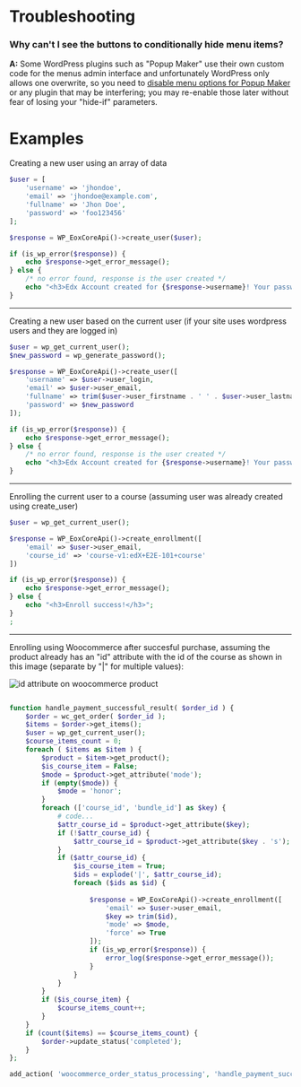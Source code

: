 Troubleshooting
=======

### Why can't I see the buttons to conditionally hide menu items?
**A:** Some WordPress plugins such as "Popup Maker" use their own custom code for the menus admin interface and unfortunately WordPress only allows one overwrite, so you need to [disable menu options for Popup Maker](https://docs.wppopupmaker.com/article/297-popup-maker-is-overwriting-my-menu-editor-functions-how-can-i-fix-this) or any plugin that may be interfering; you may re-enable those later without fear of losing your "hide-if" parameters.


Examples
========

Creating a new user using an array of data

```php
$user = [
    'username' => 'jhondoe',
    'email' => 'jhondoe@example.com',
    'fullname' => 'Jhon Doe',
    'password' => 'foo123456'
];

$response = WP_EoxCoreApi()->create_user($user);

if (is_wp_error($response)) {
    echo $response->get_error_message();
} else {
    /* no error found, response is the user created */
    echo "<h3>Edx Account created for {$response->username}! Your password is $new_password</h3>";
}

```
---

Creating a new user based on the current user (if your site uses wordpress users and they are logged in)

```php
$user = wp_get_current_user();
$new_password = wp_generate_password();

$response = WP_EoxCoreApi()->create_user([
    'username' => $user->user_login,
    'email' => $user->user_email,
    'fullname' => trim($user->user_firstname . ' ' . $user->user_lastname),
    'password' => $new_password
]);

if (is_wp_error($response)) {
	echo $response->get_error_message();
} else {
	/* no error found, response is the user created */
	echo "<h3>Edx Account created for {$response->username}! Your password is $new_password</h3>";
}

```
---

Enrolling the current user to a course (assuming user was already created using create_user)

```php
$user = wp_get_current_user();

$response = WP_EoxCoreApi()->create_enrollment([
    'email' => $user->user_email,
    'course_id' => 'course-v1:edX+E2E-101+course'
])

if (is_wp_error($response)) {
	echo $response->get_error_message();
} else {
	echo "<h3>Enroll success!</h3>";
}
;
```
---

Enrolling using Woocommerce after succesful purchase, assuming the product already has an "id" attribute with the id of the course as shown in this image (separate by "|" for multiple values):

<img src="https://i.imgur.com/S2xLZfy.png" alt="id attribute on woocommerce product">

```php

function handle_payment_successful_result( $order_id ) {
    $order = wc_get_order( $order_id );
    $items = $order->get_items();
    $user = wp_get_current_user();
    $course_items_count = 0;
    foreach ( $items as $item ) {
        $product = $item->get_product();
        $is_course_item = False;
        $mode = $product->get_attribute('mode');
        if (empty($mode)) {
            $mode = 'honor';
        }
        foreach (['course_id', 'bundle_id'] as $key) {
            # code...
            $attr_course_id = $product->get_attribute($key);
            if (!$attr_course_id) {
                $attr_course_id = $product->get_attribute($key . 's');
            }
            if ($attr_course_id) {
                $is_course_item = True;
                $ids = explode('|', $attr_course_id);
                foreach ($ids as $id) {
                    
                    $response = WP_EoxCoreApi()->create_enrollment([
                        'email' => $user->user_email,
                        $key => trim($id),
                        'mode' => $mode,
                        'force' => True
                    ]);
                    if (is_wp_error($response)) {
                        error_log($response->get_error_message());
                    }
                }
            }
        }
        if ($is_course_item) {
            $course_items_count++;
        }
    }
    if (count($items) == $course_items_count) {
        $order->update_status('completed');
    }
};

add_action( 'woocommerce_order_status_processing', 'handle_payment_successful_result', 10, 1 );
```
